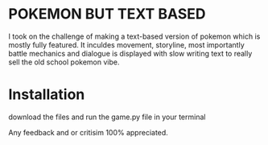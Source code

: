 # POKEMON BUT TEXT BASED

I took on the challenge of making a text-based version of pokemon which is mostly fully featured.
It inculdes movement, storyline, most importantly battle mechanics and dialogue is displayed with slow writing text to really sell the old school pokemon vibe.

# Installation 
download the files and run the game.py file in your terminal

Any feedback and or critisim 100% appreciated. 
